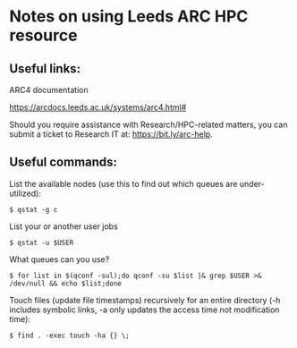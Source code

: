 # Notes on using Leeds ARC HPC resource
## Useful links:

ARC4 documentation

https://arcdocs.leeds.ac.uk/systems/arc4.html#

Should you require assistance with Research/HPC-related matters, you can submit a ticket to Research IT at: https://bit.ly/arc-help.

## Useful commands:

List the available nodes (use this to find out which queues are under-utilized):
```
$ qstat -g c
```
List your or another user jobs
```
$ qstat -u $USER
```
What queues can you use?
```
$ for list in $(qconf -sul);do qconf -su $list |& grep $USER >& /dev/null && echo $list;done
```
Touch files (update file timestamps) recursively for an entire directory (-h includes symbolic links, -a only updates the access time not modification time):
```
$ find . -exec touch -ha {} \;
```
